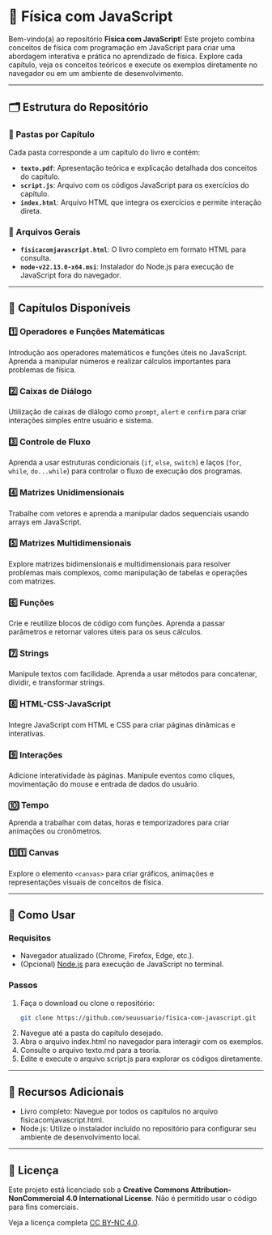 # 📘 Física com JavaScript

Bem-vindo(a) ao repositório **Física com JavaScript**! Este projeto combina conceitos de física com programação em JavaScript para criar uma abordagem interativa e prática no aprendizado de física. Explore cada capítulo, veja os conceitos teóricos e execute os exemplos diretamente no navegador ou em um ambiente de desenvolvimento.

---

## 🗂 Estrutura do Repositório

### 📁 Pastas por Capítulo
Cada pasta corresponde a um capítulo do livro e contém:
- **`texto.pdf`**: Apresentação teórica e explicação detalhada dos conceitos do capítulo.
- **`script.js`**: Arquivo com os códigos JavaScript para os exercícios do capítulo.
- **`index.html`**: Arquivo HTML que integra os exercícios e permite interação direta.

### 📄 Arquivos Gerais
- **`fisicacomjavascript.html`**: O livro completo em formato HTML para consulta.
- **`node-v22.13.0-x64.msi`**: Instalador do Node.js para execução de JavaScript fora do navegador.

---

## 🔢 Capítulos Disponíveis

### 1️⃣ **Operadores e Funções Matemáticas**
Introdução aos operadores matemáticos e funções úteis no JavaScript. Aprenda a manipular números e realizar cálculos importantes para problemas de física.

### 2️⃣ **Caixas de Diálogo**
Utilização de caixas de diálogo como `prompt`, `alert` e `confirm` para criar interações simples entre usuário e sistema.

### 3️⃣ **Controle de Fluxo**
Aprenda a usar estruturas condicionais (`if`, `else`, `switch`) e laços (`for`, `while`, `do...while`) para controlar o fluxo de execução dos programas.

### 4️⃣ **Matrizes Unidimensionais**
Trabalhe com vetores e aprenda a manipular dados sequenciais usando arrays em JavaScript.

### 5️⃣ **Matrizes Multidimensionais**
Explore matrizes bidimensionais e multidimensionais para resolver problemas mais complexos, como manipulação de tabelas e operações com matrizes.

### 6️⃣ **Funções**
Crie e reutilize blocos de código com funções. Aprenda a passar parâmetros e retornar valores úteis para os seus cálculos.

### 7️⃣ **Strings**
Manipule textos com facilidade. Aprenda a usar métodos para concatenar, dividir, e transformar strings.

### 8️⃣ **HTML-CSS-JavaScript**
Integre JavaScript com HTML e CSS para criar páginas dinâmicas e interativas.

### 9️⃣ **Interações**
Adicione interatividade às páginas. Manipule eventos como cliques, movimentação do mouse e entrada de dados do usuário.

### 🔟 **Tempo**
Aprenda a trabalhar com datas, horas e temporizadores para criar animações ou cronômetros.

### 1️⃣1️⃣ **Canvas**
Explore o elemento `<canvas>` para criar gráficos, animações e representações visuais de conceitos de física.

---

## 🚀 Como Usar

### Requisitos
- Navegador atualizado (Chrome, Firefox, Edge, etc.).
- (Opcional) [Node.js](https://nodejs.org) para execução de JavaScript no terminal.

### Passos
1. Faça o download ou clone o repositório:
   ```bash
   git clone https://github.com/seuusuario/fisica-com-javascript.git
   
2. Navegue até a pasta do capítulo desejado.
3. Abra o arquivo index.html no navegador para interagir com os exemplos.
4. Consulte o arquivo texto.md para a teoria.
5. Edite e execute o arquivo script.js para explorar os códigos diretamente.

---

## 📖 Recursos Adicionais
- Livro completo: Navegue por todos os capítulos no arquivo fisicacomjavascript.html.
- Node.js: Utilize o instalador incluído no repositório para configurar seu ambiente de desenvolvimento local.

---

## 📄 Licença

Este projeto está licenciado sob a **Creative Commons Attribution-NonCommercial 4.0 International License**. Não é permitido usar o código para fins comerciais.

Veja a licença completa [CC BY-NC 4.0](/creativecommons.org/licenses/by-nc/4.0/deed.pt-br).

